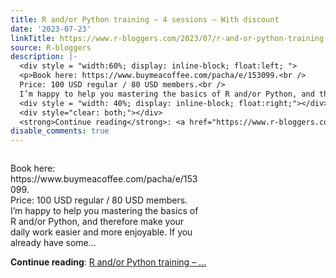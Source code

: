 ```yaml
---
title: R and/or Python training – 4 sessions – With discount
date: '2023-07-23'
linkTitle: https://www.r-bloggers.com/2023/07/r-and-or-python-training-4-sessions-with-discount/
source: R-bloggers
description: |-
  <div style = "width:60%; display: inline-block; float:left; ">
  <p>Book here: https://www.buymeacoffee.com/pacha/e/153099.<br />
  Price: 100 USD regular / 80 USD members.<br />
  I’m happy to help you mastering the basics of R and/or Python, and therefore make your daily work easier and more enjoyable. If you already have some...</p></div>
  <div style = "width: 40%; display: inline-block; float:right;"></div>
  <div style="clear: both;"></div>
  <strong>Continue reading</strong>: <a href="https://www.r-bloggers.com/2023/07/r-and-or-python-training-4-sessions-with-discount/">R and/or Python training – ...
disable_comments: true
---
```

<div style = "width:60%; display: inline-block; float:left; ">
<p>Book here: https://www.buymeacoffee.com/pacha/e/153099.<br />
Price: 100 USD regular / 80 USD members.<br />
I’m happy to help you mastering the basics of R and/or Python, and therefore make your daily work easier and more enjoyable. If you already have some...</p></div>
<div style = "width: 40%; display: inline-block; float:right;"></div>
<div style="clear: both;"></div>
<strong>Continue reading</strong>: <a href="https://www.r-bloggers.com/2023/07/r-and-or-python-training-4-sessions-with-discount/">R and/or Python training – ...